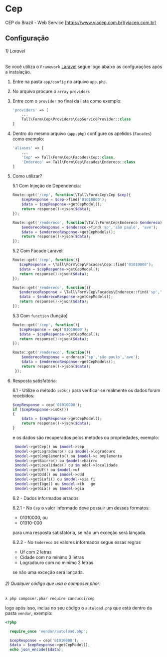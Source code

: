 # Cep

CEP do Brazil - Web Service [https://www.viacep.com.br](viacep.com.br)

## Configuração

###### 1) Laravel

Se você utiliza o `Framework` [Laravel](https://www.laravel.com) segue logo abaixo as confgurações após a instalação.

1. Entre na pasta `app/config` no arquivo `app.php`.
2. No arquivo procure o `array` `providers`
3. Entre com o `provider` no final da lista como exemplo:

   ```php
   'providers' => [
       ...
       Tall\Form\Cep\Providers\CepServiceProvider::class
   ]

   ```

4. Dentro do mesmo arquivo (`app.php`) configure os apelidos (`Facades`) como exemplo:

   ```php
   'aliases' => [
       ...
       'Cep' => Tall\Form\Cep\Facades\Cep::class,
       'Endereco' => Tall\Form\Cep\Facades\Endereco::class
   ]

   ```

5. Como utilizar?

   5.1 Com Injeção de Dependencia:

   ```php
   Route::get('/cep', function(\Tall\Form\Cep\Cep $cep){
       $cepResponse = $cep->find('01010000');
       $data = $cepResponse->getCepModel();
       return response()->json($data);
   });

   Route::get('/endereco', function(\Tall\Form\Cep\Endereco $endereco){
       $enderecoResponse = $endereco->find('sp','são paulo', 'ave');
       $data = $enderecoResponse->getCepModels();
       return response()->json($data);
   });
   ```

   5.2 Com Facade Laravel:

   ```php
   Route::get('/cep', function(){
      $cepResponse = \Tall\Form\Cep\Facades\Cep::find('01010000');
      $data = $cepResponse->getCepModel();
      return response()->json($data);
   });

   Route::get('/endereco', function(){
      $enderecoResponse = \Tall\Form\Cep\Facades\Endereco::find('sp','são paulo', 'ave');
      $data = $enderecoResponse->getCepModels();
      return response()->json($data);
   });
   ```

   5.3 Com `function` (função)

   ```php
   Route::get('/cep', function(){
      $cepResponse = cep('01010000');
      $data = $cepResponse->getCepModel();
      return response()->json($data);
   });

   Route::get('/endereco', function(){
       $enderecoResponse = endereco('sp','são paulo','ave');
       $data = $enderecoResponse->getCepModels();
       return response()->json($data);
    });
   ```

6. Resposta satisfatória:

   6.1 - Utilize o método `isOk()` para verificar se realmente os dados foram recebidos:

   ```php
   $cepResponse = cep('01010000');
   if ($cepResponse->isOk())
   {
       $data = $cepResponse->getCepModel();
       return response()->json($data);
   }
   ```

   e os dados são recuperados pelos metodos ou propriedades, exemplo:

   ```php
    $model->getCep() ou $model->cep
    $model->getLogradouro() ou $model->logradouro
    $model->getComplemento() ou $model->c omplemento
    $model->getBairro() ou $model->bairro
    $model->getLocalidade() ou $m odel->localidade
    $model->getUf() ou $model->uf
    $model->getDdd() ou $model->ddd
    $model->getSiafi() ou $model->sia fi
    $model->getIbge() ou $model->ib   ge
    $model->getGia() ou $model->gia
   ```

   6.2 - Dados informados errados

   6.2.1 - No `Cep` o valor informado deve possuir um desses formatos:

   - 01010000, ou
   - 01010-000

   para uma resposta satisfatória, se não um exceção será lançada.

   6.2.2 - No `Endereco` os valores informados segue essas regras

   - Uf com 2 letras
   - Cidade com no minimo 3 letras
   - Logradouro com no minimo 3 letras

   se não uma exceção será lançada.

###### 2) Qualquer código que usa o composer.phar:

```
λ php composer.phar require canducci/cep
```

logo após isso, inclua no seu código o `autoload.php` que está dentro da pasta `vendor`, exemplo:

```php
<?php

  require_once 'vendor/autoload.php';

  $cepResponse = cep('01010000');
  $data = $cepResponse->getCepModel();
  echo json_encode($data);
```
